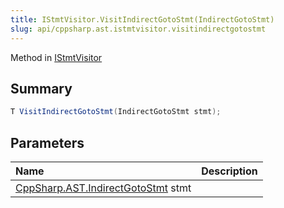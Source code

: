 ```yaml
---
title: IStmtVisitor.VisitIndirectGotoStmt(IndirectGotoStmt)
slug: api/cppsharp.ast.istmtvisitor.visitindirectgotostmt
---
```

Method in [IStmtVisitor](/api/cppsharp/ast/istmtvisitor)

## Summary



```csharp
T VisitIndirectGotoStmt(IndirectGotoStmt stmt);
```

## Parameters

|Name|Description|
|:---|:---|
|[CppSharp.AST.IndirectGotoStmt](/api/cppsharp/ast/indirectgotostmt) stmt||

